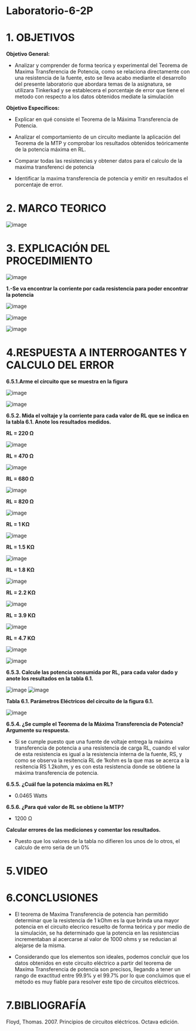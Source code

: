 # Laboratorio-6-2P

# 1. OBJETIVOS 

**Objetivo General:**

* Analizar y comprender de forma teorica y experimental del Teorema de Maxima Transferencia de Potencia, como se relaciona directamente con una resistencia de la fuente, esto se lleva acabo mediante el desarrollo del presente laboratorio que abordara temas de la asignatura, se utilizara Tinkerkad y se establecera el porcentaje de error que tiene el metodo con respecto a los datos obtenidos mediate la simulación

**Objetivo Específicos:**

* Explicar en qué consiste el Teorema de la Máxima Transferencia de Potencia.

* Analizar el comportamiento de un circuito mediante la aplicación del Teorema de la MTP y comprobar los resultados obtenidos teóricamente de la potencia máxima en RL.

* Comparar todas las resistencias y obtener datos para el calculo de la maxima transferenci de potencia

* Identificar la maxima transferencia de potencia y emitir en resultados el porcentaje de error.

# 2. MARCO TEORICO 

![image](https://user-images.githubusercontent.com/105617383/178372298-9facded0-6e6d-45ae-b6e6-35d2d56030ae.png)

# 3. EXPLICACIÓN DEL PROCEDIMIENTO 

![image](https://user-images.githubusercontent.com/105617383/178373164-28a88401-9106-4646-91a6-3398fb6c7aa1.png)

**1.-Se va encontrar la corriente por cada resistencia para poder encontrar la potencia**

![image](https://user-images.githubusercontent.com/105617383/178399053-1f47e183-caf0-4d9f-a4b7-30a9f343ced5.png)

![image](https://user-images.githubusercontent.com/105617383/178400325-347ff141-3014-4476-9d69-0c2a247ef4a3.png)

![image](https://user-images.githubusercontent.com/105617383/178401729-a3ac1dd6-41ae-4e90-a5e6-dd58295002cd.png)


# 4.RESPUESTA A INTERROGANTES Y CALCULO DEL ERROR

**6.5.1.Arme el circuito que se muestra en la figura** 

![image](https://user-images.githubusercontent.com/105617383/178373164-28a88401-9106-4646-91a6-3398fb6c7aa1.png)

![image](https://user-images.githubusercontent.com/105617383/178374572-99f1f463-2cc1-4cb3-b659-faac5f5354b1.png)

**6.5.2. Mida el voltaje y la corriente para cada valor de RL que se indica en la tabla 6.1. Anote los resultados medidos.**

**RL = 220 Ω**

![image](https://user-images.githubusercontent.com/105617383/178374852-e3970530-835a-4f5a-8450-79e849461e35.png)

**RL = 470 Ω**

![image](https://user-images.githubusercontent.com/105617383/178374946-21b0a176-24a0-485a-b8a3-d0adf57969b6.png)

**RL = 680 Ω**

![image](https://user-images.githubusercontent.com/105617383/178375243-920b38e1-3d47-48f0-935b-4962ef7effc1.png)

**RL = 820 Ω**

![image](https://user-images.githubusercontent.com/105617383/178375335-8d54be43-4019-49c6-b62d-ee4ec2ecd6af.png)

**RL = 1 KΩ**

![image](https://user-images.githubusercontent.com/105617383/178375496-9740a6d5-0232-452a-8314-e4ebd64d1d1c.png)

**RL = 1.5 KΩ**

![image](https://user-images.githubusercontent.com/105617383/178375538-3b90ad94-78db-4aeb-97a8-1107e587edc8.png)

**RL = 1.8 KΩ**

![image](https://user-images.githubusercontent.com/105617383/178375579-cc7efb6c-eb3a-4403-8a2a-aff359ded323.png)

**RL = 2.2 KΩ**

![image](https://user-images.githubusercontent.com/105617383/178375782-ff4190ff-ad16-4943-97ac-7b0abf082dd2.png)

**RL = 3.9 KΩ**

![image](https://user-images.githubusercontent.com/105617383/178375823-92823a6b-8007-48bc-acfb-082da145f3f6.png)

**RL = 4.7 KΩ**

![image](https://user-images.githubusercontent.com/105617383/178375859-ff995dc2-c6c1-4ec8-bad2-8b8dd0703476.png)

![image](https://user-images.githubusercontent.com/105617383/178509870-ddcff005-0173-448f-a0c7-0c79865dd9eb.png)

**6.5.3. Calcule las potencia consumida por RL, para cada valor dado y anote los resultados en la tabla 6.1.**

![image](https://user-images.githubusercontent.com/105617383/178403244-cc11fa74-0725-44dd-8a60-a05596296bee.png)
![image](https://user-images.githubusercontent.com/105617383/178403271-1dc06327-f69e-488a-a80a-bb34f074ee2f.png)

**Tabla 6.1. Parámetros Eléctricos del circuito de la figura 6.1.**

![image](https://user-images.githubusercontent.com/105617383/178403639-7a8ab3ee-a8f5-4175-96e8-b90d7f0bf551.png)

**6.5.4. ¿Se cumple el Teorema de la Máxima Transferencia de Potencia? Argumente su
respuesta.**

* Si se cumple puesto que una fuente de voltaje entrega la máxima transferencia de potencia a una resistencia de carga RL, cuando el valor de esta resistencia es igual a la resistencia interna de la fuente, RS, y como se observa la resitencia RL de 1kohm es la que mas se acerca a la resitencia RS 1.2kohm, y es con esta resistencia donde se obtiene la máxima transferencia de potencia.


**6.5.5. ¿Cuál fue la potencia máxima en RL?**

* 0.0465 Watts

**6.5.6. ¿Para qué valor de RL se obtiene la MTP?**

* 1200 Ω

**Calcular errores de las mediciones y comentar los resultados.**

* Puesto que los valores de la tabla no difieren los unos de lo otros, el calculo de erro seria de un 0%


# 5.VIDEO


# 6.CONCLUSIONES

* El teorema de Maxíma Transferencia de potencia han permitido determinar que la resistencia de 1 kOhm es la que brinda una mayor potencia en el circuito elecrico resuelto de forma teórica y por medio de la simulación, se ha determinado que la potencia en las resistencias incrementaban al acercarse al valor de 1000 ohms y se reducian al alejarse de la misma.

* Considerando que los elementos son ideales, podemos concluir que los datos obtenidos en este circuito eléctrico a partir del teorema de Maxíma Transferencia de potencia son precisos, llegando a tener un rango de exactitud entre 99.9% y el 99.7% por lo que concluimos que el método es muy fiable para resolver este tipo de circuitos eléctricos.
# 7.BIBLIOGRAFÍA

Floyd, Thomas. 2007. Principios de circuitos eléctricos. Octava edición.


